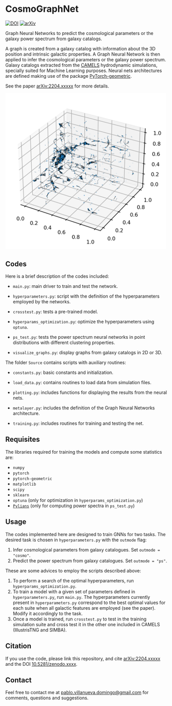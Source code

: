 # CosmoGraphNet

[![DOI](https://zenodo.org/badge/DOI/10.5281/zenodo.xxxx.svg)](https://doi.org/10.5281/zenodo.xxxx) [![arXiv](https://img.shields.io/badge/arXiv-2204.xxxxx-B31B1B.svg)](http://arxiv.org/abs/2204.xxxxx)

Graph Neural Networks to predict the cosmological parameters or the galaxy power spectrum from galaxy catalogs.

A graph is created from a galaxy catalog with information about the 3D position and intrinsic galactic properties. A Graph Neural Network is then applied to infer the cosmological parameters or the galaxy power spectrum. Galaxy catalogs extracted from the [CAMELS](https://camels.readthedocs.io/en/latest/index.html) hydrodynamic simulations, specially suited for Machine Learning purposes. Neural nets architectures are defined making use of the package [PyTorch-geometric](https://pytorch-geometric.readthedocs.io/en/latest/).

See the paper [arXiv:2204.xxxxx](https://arxiv.org/abs/2204.xxxxx) for more details.

<img src="visualize_graph_10.png" width="500">


## Codes

Here is a brief description of the codes included:

- `main.py`: main driver to train and test the network.

- `hyperparameters.py`: script with the definition of the hyperparameters employed by the networks.

- `crosstest.py`: tests a pre-trained model.

- `hyperparams_optimization.py`: optimize the hyperparameters using `optuna`.

- `ps_test.py`: tests the power spectrum neural networks in point distributions with different clustering properties.

- `visualize_graphs.py`: display graphs from galaxy catalogs in 2D or 3D.


The folder `Source` contains scripts with auxiliary routines:

* `constants.py`: basic constants and initialization.

* `load_data.py`: contains routines to load data from simulation files.

* `plotting.py`: includes functions for displaying the results from the neural nets.

* `metalayer.py`: includes the definition of the Graph Neural Networks architecture.

* `training.py`: includes routines for training and testing the net.


## Requisites

The libraries required for training the models and compute some statistics are:
* `numpy`
* `pytorch`
* `pytorch-geometric`
* `matplotlib`
* `scipy`
* `sklearn`
* `optuna` (only for optimization in `hyperparams_optimization.py`)
* [`Pylians`](https://pylians3.readthedocs.io/en/master/) (only for computing power spectra in `ps_test.py`)


## Usage

The codes implemented here are designed to train GNNs for two tasks. The desired task is chosen in `hyperparameters.py` with the `outmode` flag:
1. Infer cosmological parameters from galaxy catalogues. Set `outmode = "cosmo"`.
2. Predict the power spectrum from galaxy catalogues. Set `outmode = "ps"`.

These are some advices to employ the scripts described above:
1. To perform a search of the optimal hyperparameters, run `hyperparams_optimization.py`.
2. To train a model with a given set of parameters defined in `hyperparameters.py`, run `main.py`. The hyperparameters currently present in `hyperparameters.py` correspond to the best optimal values for each suite when all galactic features are employed (see the paper). Modify it accordingly to the task.
3. Once a model is trained, run `crosstest.py` to test in the training simulation suite and cross test it in the other one included in CAMELS (IllustrisTNG and SIMBA).


## Citation

If you use the code, please link this repository, and cite [arXiv:2204.xxxxx](https://arxiv.org/abs/2204.xxxxx) and the DOI [10.5281/zenodo.xxxx](https://doi.org/10.5281/zenodo.xxxx).


## Contact

Feel free to contact me at <pablo.villanueva.domingo@gmail.com> for comments, questions and suggestions.
